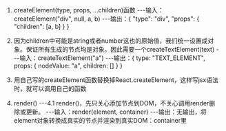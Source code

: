 <!-- jsx语法会将输入的简便形式转换为createElement函数，并调用，最终生成的是一个对象 -->
1. createElement(type, props, ...children)函数
---输入：createElement("div", null, a, b)
---输出：{
            "type": "div",
            "props": { "children": [a, b] }
        }

2. 因为children中可能是string或者number这也的原始值，我们统一设置成对象。保证所有生成的节点均是对象。因此需要一个createTextElement(text)
---输入：createTextElement("a")
---输出：{
        type: "TEXT_ELEMENT",
        props: {
            nodeValue: "a",
            children: []
        }
}

3. 用自己写的createElement函数替换掉React.createElement，这样写jsx语法时，就可以调用自己的函数

<!-- render负责将createElement生成的对象，转换成真正的节点并进行渲染到界面上 -->
<!-- 注意，要添加babel，babel才能将jsx语法转换。同时要告诉babel使用自己的函数 -->
4. render()
    ---4.1 render()，先只关心添加节点到DOM，不关心调用render删除或更新。
        ---输入：render(element, container) 
        ---输出：无输出，将element对象转换成真实的节点并渲染到真实DOM：container里